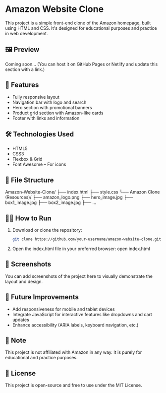 # Amazon Website Clone

This project is a simple front-end clone of the Amazon homepage, built using HTML and CSS. It's designed for educational purposes and practice in web development.

## 🖼️ Preview

Coming soon... (You can host it on GitHub Pages or Netlify and update this section with a link.)

## 🚀 Features

- Fully responsive layout
- Navigation bar with logo and search
- Hero section with promotional banners
- Product grid section with Amazon-like cards
- Footer with links and information

## 🛠️ Technologies Used

- HTML5
- CSS3
- Flexbox & Grid
- Font Awesome – For icons

## 📁 File Structure

Amazon-Website-Clone/
├── index.html
├── style.css
└── Amazon Clone (Resources)/
    ├── amazon_logo.png
    ├── hero_image.jpg
    ├── box1_image.jpg
    ├── box2_image.jpg
    ├── ...


## 🧑‍💻 How to Run

1. Download or clone the repository:
   ```bash
   git clone https://github.com/your-username/amazon-website-clone.git

2. Open the index.html file in your    preferred browser:
    open index.html

## 📸 Screenshots
You can add screenshots of the project here to visually demonstrate the layout and design.

## 📌 Future Improvements
- Add responsiveness for mobile and tablet devices
- Integrate JavaScript for interactive features like dropdowns and cart updates
- Enhance accessibility (ARIA labels, keyboard navigation, etc.)

## 📌 Note
This project is not affiliated with Amazon in any way. It is purely for educational and practice purposes.

## 📄 License
This project is open-source and free to use under the MIT License.